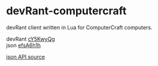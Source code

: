 # devRant-computercraft
devRant client written in Lua for ComputerCraft computers.  

devRant [cY5KwyQg](https://pastebin.com/cY5KwyQg)  
json [efsA6h1h](https://pastebin.com/efsA6h1h)  
 
[json API source](http://www.computercraft.info/forums2/index.php?/topic/5854-json-api-v201-for-computercraft/)
